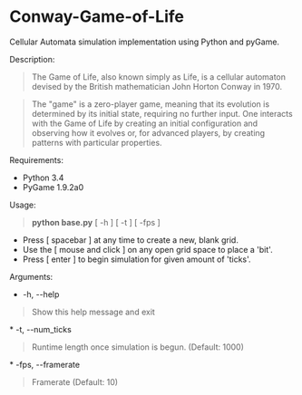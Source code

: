 Conway-Game-of-Life
===================

Cellular Automata simulation implementation using Python and pyGame.

Description:
<blockquote>The Game of Life, also known simply as Life, is a cellular automaton devised by the British mathematician John Horton Conway in 1970.</blockquote>

<blockquote>The "game" is a zero-player game, meaning that its evolution is determined by its initial state, requiring no further input. One interacts with the Game of Life by creating an initial configuration and observing how it evolves or, for advanced players, by creating patterns with particular properties.</blockquote>

Requirements:
* Python 3.4
* PyGame 1.9.2a0

Usage: 
<blockquote><b>python base.py</b> [ -h ] [ -t ] [ -fps ] </blockquote>

+ Press [ spacebar ] at any time to create a new, blank grid.
+ Use the [ mouse and click ] on any open grid space to place a 'bit'.
+ Press [ enter ] to begin simulation for given amount of 'ticks'.

Arguments:
*  -h, --help 
<blockquote> Show this help message and exit </blockquote>
*  -t, --num_ticks 
<blockquote> Runtime length once simulation is begun. (Default: 1000) </blockquote>
* -fps, --framerate 
<blockquote> Framerate (Default: 10) </blockquote>


